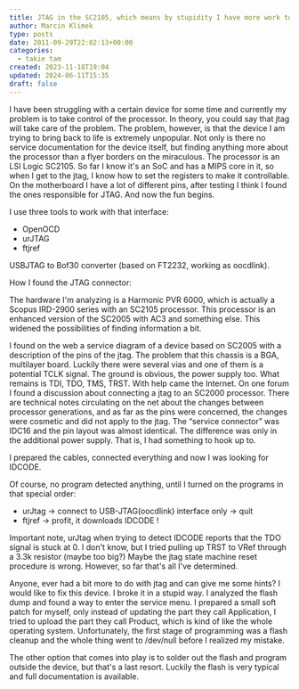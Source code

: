 ```yaml
---
title: JTAG in the SC2105, which means by stupidity I have more work to do
author: Marcin Klimek
type: posts
date: 2011-09-29T22:02:13+00:00
categories:
  - takie tam
created: 2023-11-18T19:04
updated: 2024-06-11T15:35
draft: false
---
```

I have been struggling with a certain device for some time and currently my problem is to take control of the processor. In theory, you could say that jtag will take care of the problem. The problem, however, is that the device I am trying to bring back to life is extremely unpopular. Not only is there no service documentation for the device itself, but finding anything more about the processor than a flyer borders on the miraculous. The processor is an LSI Logic SC2105. So far I know it's an SoC and has a MIPS core in it, so when I get to the jtag, I know how to set the registers to make it controllable. On the motherboard I have a lot of different pins, after testing I think I found the ones responsible for JTAG. And now the fun begins.

I use three tools to work with that interface:

  * OpenOCD
  * urJTAG
  * ftjref

USBJTAG to Bof30 converter (based on FT2232, working as oocdlink).

How I found the JTAG connector:

The hardware I'm analyzing is a Harmonic PVR 6000, which is actually a Scopus IRD-2900 series with an SC2105 processor. This processor is an enhanced version of the SC2005 with AC3 and something else. This widened the possibilities of finding information a bit.

I found on the web a service diagram of a device based on SC2005 with a description of the pins of the jtag. The problem that this chassis is a BGA, multilayer board. Luckily there were several vias and one of them is a potential TCLK signal. The ground is obvious, the power supply too. What remains is TDI, TDO, TMS, TRST. With help came the Internet. On one forum I found a discussion about connecting a jtag to an SC2000 processor. There are technical notes circulating on the net about the changes between processor generations, and as far as the pins were concerned, the changes were cosmetic and did not apply to the jtag. The &#8220;service connector&#8221; was IDC16 and the pin layout was almost identical. The difference was only in the additional power supply. That is, I had something to hook up to.

I prepared the cables, connected everything and now I was looking for IDCODE.

Of course, no program detected anything, until I turned on the programs in that special order:  

* urJtag -> connect to USB-JTAG(oocdlink) interface only -> quit  
* ftjref -> profit, it downloads IDCODE !

Important note, urJtag when trying to detect IDCODE reports that the TDO signal is stuck at 0. I don't know, but I tried pulling up TRST to VRef through a 3.3k resistor (maybe too big?) Maybe the jtag state machine reset procedure is wrong. However, so far that's all I've determined.

Anyone, ever had a bit more to do with jtag and can give me some hints? I would like to fix this device. I broke it in a stupid way. I analyzed the flash dump and found a way to enter the service menu. I prepared a small soft patch for myself, only instead of updating the part they call Application, I tried to upload the part they call Product, which is kind of like the whole operating system. Unfortunately, the first stage of programming was a flash cleanup and the whole thing went to /dev/null before I realized my mistake.

The other option that comes into play is to solder out the flash and program outside the device, but that's a last resort. Luckily the flash is very typical and full documentation is available.